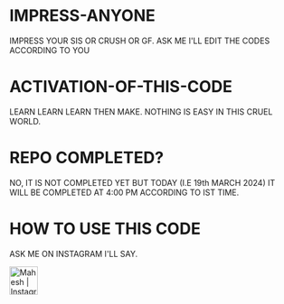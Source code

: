 # IMPRESS-ANYONE
IMPRESS YOUR SIS OR CRUSH OR GF. ASK ME I'LL EDIT THE CODES ACCORDING TO YOU

# ACTIVATION-OF-THIS-CODE
LEARN LEARN LEARN THEN MAKE. NOTHING IS EASY IN THIS CRUEL WORLD.

# REPO COMPLETED?
NO, IT IS NOT COMPLETED YET BUT TODAY (I.E 19th MARCH 2024) IT WILL BE COMPLETED AT 4:00 PM ACCORDING TO IST TIME.

# HOW TO USE THIS CODE 
ASK ME ON INSTAGRAM I'LL SAY.

<a href="https://instagram.com/mahesh_namikaze"><img align="left" src="https://raw.githubusercontent.com/yushi1007/yushi1007/main/images/instagram.svg" alt="Mahesh | Instagram" width="50px"/></a>
